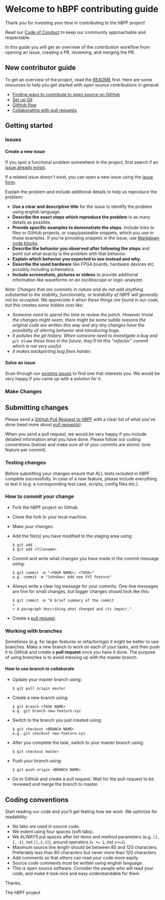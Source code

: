 # Welcome to hBPF contributing guide

Thank you for investing your time in contributing to the hBPF
project!

Read our [Code of Conduct](CODE_OF_CONDUCT.md) to keep our community approachable and respectable.

In this guide you will get an overview of the contribution
workflow from opening an issue, creating a PR, reviewing, and
merging the PR.

## New contributor guide

To get an overview of the project, read the [README](README.md) first. Here are some resources to help you get started
with open source contributions in general:

- [Finding ways to contribute to open source on GitHub](https://docs.github.com/en/get-started/exploring-projects-on-github/finding-ways-to-contribute-to-open-source-on-github)
- [Set up Git](https://docs.github.com/en/get-started/quickstart/set-up-git)
- [GitHub flow](https://docs.github.com/en/get-started/quickstart/github-flow)
- [Collaborating with pull requests](https://docs.github.com/en/github/collaborating-with-pull-requests)

## Getting started

### Issues

#### Create a new issue

If you spot a functional problem somewhere in the project,
first search if an [issue already exists](https://github.com/rprinz08/hBPF/issues).

If a related issue doesn't exist, you can open a new issue
using the [issue form](https://github.com/rprinz08/hBPF/issues/new).

Explain the problem and include additional details to help us reproduce the problem:

* **Use a clear and descriptive title** for the issue to identify the problem using english language.
* **Describe the exact steps which reproduce the problem** in as many details as possible.
* **Provide specific examples to demonstrate the steps**. Include links to files or GitHub projects, or copy/pasteable snippets, which you use in those examples. If you're providing snippets in the issue, use [Markdown code blocks](https://help.github.com/articles/markdown-basics/#multiple-lines).
* **Describe the behavior you observed after following the steps** and point out what exactly is the problem with that behavior.
* **Explain which behavior you expected to see instead and why.**
* **Describe the used hardware** like FPGA boards, hardware devices etc. possibly including schematics.
* **Include screenshots, pictures or videos** to provide additional information like waveforms on an oscilloscope or logic-analyzer.

_Note: Changes that are cosmetic in nature and do not add
anything substantial to the stability, functionality, or
testability of hBPF will generally not be accepted. We
appreciate it when these things are found in our code, but
this creates some hidden cost like:_
* _Someone need to spend the time to review the patch.
However trivial the changes might seem, there might be some
subtle reasons the original code are written this way and any
tiny changes have the possibility of altering behavior and
introducing bugs._
* _It pollutes the git history. When someone need to
investigate a bug and `git blame` these lines in the future,
they'll hit this "refactor" commit which is not very useful._
* _It makes backporting bug fixes harder._

#### Solve an issue

Scan through our [existing issues](https://github.com/rprinz08/hBPF/issues) to find one that interests you. We would be very happy if you came up with a solution for it.

### Make Changes

## Submitting changes

Please send a [GitHub Pull Request to hBPF](https://github.com/rprinz08/hbpf/pull/new/master) with a clear list of what
you've done (read more about [pull requests](http://help.github.com/pull-requests/)).

When you send a pull request, we would be very happy if you
include detailed information what you have done. Please
follow our coding conventions (below) and make sure all of
your commits are atomic (one feature per commit).

### Testing changes

Before submitting your changes ensure that ALL tests included
in hBPF complete successfully. In case of a new feature,
please include everything to test it (e.g. a corresponding test case, scripts, config files etc.).

### How to commit your change

* Fork the hBPF project on Github.

* Clone the fork to your local machine.

* Make your changes.

* Add the file(s) you have modified to the staging area using:

    ```
    $ git add .
    $ git add <filename>
    ```

* Commit and write what changes you have made in the commit
  message using:

    ```
    $ git commit -m "<YOUR NAME>: <TASK>"
    e.g. commit -m "JohnDow: Add new XYZ feature"
    ```

* Always write a clear log message for your commits. One-line
messages are fine for small changes, but bigger changes
should look like this:

    ```
    $ git commit -m "A brief summary of the commit
    >
    > A paragraph describing what changed and its impact."
    ```

* Create a [pull request](http://help.github.com/pull-requests/).

### Working with branches

Sometimes (e.g. for larger features or refactorings) it might
be better to use branches. Make a new branch to work on each
of your tasks, and then push it to GitHub and create a **pull
request** once you have it done. The purpose of using
branches is to avoid messing up with the master branch.

#### How to use branch to collaborate

* Update your master branch using:

    ```
    $ git pull origin master
    ```

* Create a new branch using:

    ```
    $ git branch <TASK NAME>
    e.g. git branch new-feature-xyz
    ```

* Switch to the branch you just created using:

    ```
    $ git checkout <BRANCH NAME>
    e.g. git checkout new-feature-xyz
    ```

* After you complete the task, switch to your master branch
using:

    ```
    $ git checkout master
    ```

* Push your branch using:

    ```
    $ git push origin <BRANCH NAME>
    ```

* Go to GitHub and create a pull request. Wait for the pull-request to be reviewed and merge the branch to master.


## Coding conventions

Start reading our code and you'll get feeling how we work. We optimize for readability:

  * No tabs are used in source code.
  * We indent using four spaces (soft tabs).
  * We ALWAYS put spaces after list items and method
    parameters (e.g. `[1, 2, 3]`, not `[1,2,3]`), around
    operators (`x += 1`, not `x+=1`).
  * Maximum source line length should be between 80 and 120
    characters. Preferably less than 80 characters but never
    more than 120 characters.
  * Add comments so that others can read your code more
    easily.
  * Source code comments must be written using english
    language.
  * This is open source software. Consider the people
    who will read your code, and make it look nice and easy
    understandable for them.

Thanks,

The hBPF project

